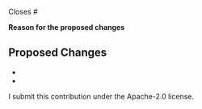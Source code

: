 Closes #

**Reason for the proposed changes**

**Proposed Changes**
-
-
-

I submit this contribution under the Apache-2.0 license.